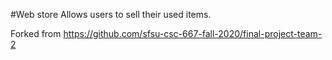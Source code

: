 #Web store 
Allows users to sell their used items.

Forked from https://github.com/sfsu-csc-667-fall-2020/final-project-team-2

